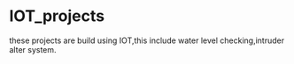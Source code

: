# IOT_projects
these projects are build using IOT,this include water level checking,intruder alter system.
